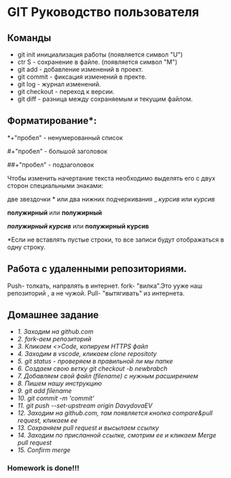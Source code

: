 # GIT Руководство пользователя
## Команды
* git init инициализация работы (появляется символ "U")
* ctr S - сохранение в файле. (появляется символ "M")
* git add - добавление изменений в проект.
* git commit -  фиксация изменений в пректе.
* git log - журнал изменений.
* git checkout - переход к версии.
* git diff - разница между сохраняемым и текущим файлом.
## Форматирование*:
*+"пробел" - ненумерованный список

#+"пробел" - большой заголовок

##+"пробел" - подзаголовок

Чтобы изменить начертание текста необходимо выделять его с двух сторон специальными знаками:

две звездочки * или два нижних подчеркивания _ *курсив* или _курсив_

**полужирный** или __полужирный__

***полужирный курсив*** или __полужирный курсив__

*Если не вcтавлять пустые строки, то все записи будут отображаться в одну строку.  

## Работа с удаленными репозиториями.
Push- толкать, напрвлять в интернет.
fork- "вилка".Это ууже наш репозиторий , а не чужой.
Pull- "вытягивать" из интернета.

## Домашнее задание

* _1. Заходим на github.com_
* _2. fork-аем репозиторий_
* _3. Кликаем <>Code, копируем HTTPS файл_
* _4. Заходим в vscode, кликаем clone repositoty_
* _5. git status - проверяем в правильной ли мы папке_
* _6. Создаем свою ветку git checkout -b newbrabch_
* _7. Добавляем свой файл (filename) с нужным расширением_
* _8. Пишем нашу инструкцию_
* _9. git add filename_
* _10. git commit -m 'commit'_
* _11. git push --set-upstream origin DavydovaEV_
* _12. Заходим на github.com, там появляется кнопка compare&pull request, кликаем ее_
* _13. Сохраняем pull request и высылаем ссылку_
* _14. Заходим по присланной ссылке, смотрим ее и кликаем Merge pull request_
* _15. Confirm merge_
### Homework is done!!!
       
       